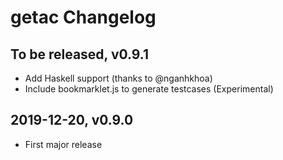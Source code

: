 # getac Changelog

## To be released, v0.9.1

* Add Haskell support (thanks to @nganhkhoa)
* Include bookmarklet.js to generate testcases (Experimental)

## 2019-12-20, v0.9.0

* First major release
